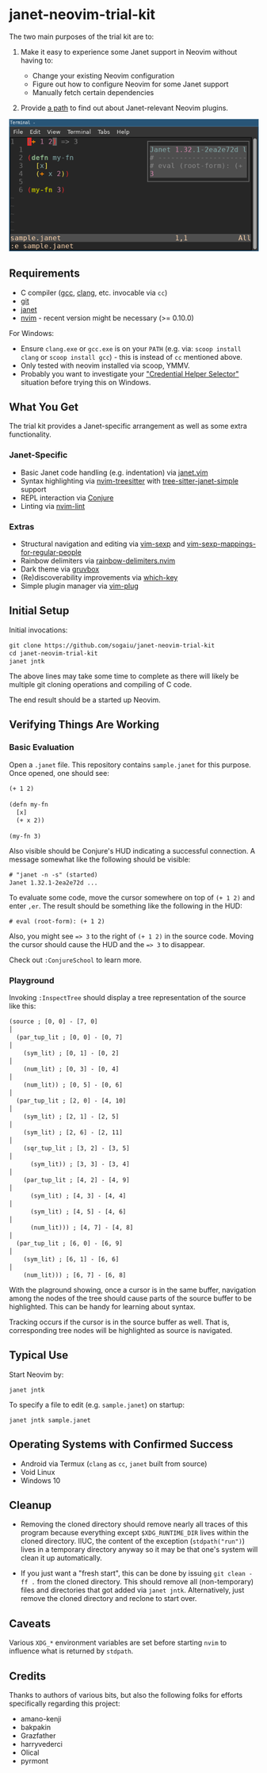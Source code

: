 # janet-neovim-trial-kit

The two main purposes of the trial kit are to:

1. Make it easy to experience some Janet support in Neovim without
   having to:

    * Change your existing Neovim configuration
    * Figure out how to configure Neovim for some Janet support
    * Manually fetch certain dependencies

2. Provide [a
   path](https://github.com/sogaiu/janet-editor-and-tooling-info/blob/master/doc/neovim.md)
   to find out about Janet-relevant Neovim plugins.

![Demo](janet-neovim-trial-kit-linux.png?raw=true "Demo")

## Requirements

* C compiler ([gcc](https://gcc.gnu.org/),
  [clang](https://clang.llvm.org/), etc. invocable via `cc`)
* [git](https://git-scm.com/)
* [janet](https://janet-lang.org)
* [nvim](https://neovim.io) - recent version might be necessary (>= 0.10.0)

For Windows:

* Ensure `clang.exe` or `gcc.exe` is on your `PATH` (e.g. via: `scoop
  install clang` or `scoop install gcc`) - this is instead of `cc`
  mentioned above.
* Only tested with neovim installed via scoop, YMMV.
* Probably you want to investigate your ["Credential Helper
  Selector"](https://kevinfiol.com/blog/getting-rid-of-the-credential-helper-selector-on-git-for-windows/)
  situation before trying this on Windows.

## What You Get

The trial kit provides a Janet-specific arrangement as well as some
extra functionality.

### Janet-Specific

* Basic Janet code handling (e.g. indentation) via
  [janet.vim](https://github.com/janet-lang/janet.vim)
* Syntax highlighting via
  [nvim-treesitter](https://github.com/nvim-treesitter/nvim-treesitter)
  with
  [tree-sitter-janet-simple](https://github.com/sogaiu/tree-sitter-janet-simple)
  support
* REPL interaction via [Conjure](https://github.com/Olical/conjure/)
* Linting via [nvim-lint](https://github.com/mfussenegger/nvim-lint/)

### Extras

* Structural navigation and editing via
  [vim-sexp](https://github.com/guns/vim-sexp) and
  [vim-sexp-mappings-for-regular-people](https://github.com/tpope/vim-sexp-mappings-for-regular-people)
* Rainbow delimiters via [rainbow-delimiters.nvim](https://github.com/HiPhish/rainbow-delimiters.nvim)
* Dark theme via [gruvbox](https://github.com/sogaiu/morhetz/gruvbox)
* (Re)discoverability improvements via [which-key](https://github.com/folke/which-key.nvim)
* Simple plugin manager via [vim-plug](https://github.com/junegunn/vim-plug)

## Initial Setup

Initial invocations:

```
git clone https://github.com/sogaiu/janet-neovim-trial-kit
cd janet-neovim-trial-kit
janet jntk
```

The above lines may take some time to complete as there will likely
be multiple git cloning operations and compiling of C code.

The end result should be a started up Neovim.

## Verifying Things Are Working

### Basic Evaluation

Open a `.janet` file.  This repository contains `sample.janet` for
this purpose.  Once opened, one should see:

```janet
(+ 1 2)

(defn my-fn
  [x]
  (+ x 2))

(my-fn 3)
```

Also visible should be Conjure's HUD indicating a successful
connection.  A message somewhat like the following should be visible:

```
# "janet -n -s" (started)
Janet 1.32.1-2ea2e72d ...
```

To evaluate some code, move the cursor somewhere on top of
`(+ 1 2)` and enter `,er`.  The result should be something like
the following in the HUD:

```
# eval (root-form): (+ 1 2)
```

Also, you might see `=> 3` to the right of `(+ 1 2)` in the source
code.  Moving the cursor should cause the HUD and the `=> 3` to
disappear.

Check out `:ConjureSchool` to learn more.

### Playground

Invoking `:InspectTree` should display a tree representation of the
source like this:

```
(source ; [0, 0] - [7, 0]                                                 │
  (par_tup_lit ; [0, 0] - [0, 7]                                          │
    (sym_lit) ; [0, 1] - [0, 2]                                           │
    (num_lit) ; [0, 3] - [0, 4]                                           │
    (num_lit)) ; [0, 5] - [0, 6]                                          │
  (par_tup_lit ; [2, 0] - [4, 10]                                         │
    (sym_lit) ; [2, 1] - [2, 5]                                           │
    (sym_lit) ; [2, 6] - [2, 11]                                          │
    (sqr_tup_lit ; [3, 2] - [3, 5]                                        │
      (sym_lit)) ; [3, 3] - [3, 4]                                        │
    (par_tup_lit ; [4, 2] - [4, 9]                                        │
      (sym_lit) ; [4, 3] - [4, 4]                                         │
      (sym_lit) ; [4, 5] - [4, 6]                                         │
      (num_lit))) ; [4, 7] - [4, 8]                                       │
  (par_tup_lit ; [6, 0] - [6, 9]                                          │
    (sym_lit) ; [6, 1] - [6, 6]                                           │
    (num_lit))) ; [6, 7] - [6, 8]
```

With the plaground showing, once a cursor is in the same buffer,
navigation among the nodes of the tree should cause parts of the
source buffer to be highlighted.  This can be handy for learning about
syntax.

Tracking occurs if the cursor is in the source buffer as well.  That
is, corresponding tree nodes will be highlighted as source is
navigated.

## Typical Use

Start Neovim by:

```
janet jntk
```

To specify a file to edit (e.g. `sample.janet`) on startup:

```
janet jntk sample.janet
```

## Operating Systems with Confirmed Success

* Android via Termux (`clang` as `cc`, `janet` built from source)
* Void Linux
* Windows 10

## Cleanup

* Removing the cloned directory should remove nearly all traces of
  this program because everything except `$XDG_RUNTIME_DIR` lives
  within the cloned directory.  IIUC, the content of the exception
  (`stdpath("run")`) lives in a temporary directory anyway so it may be
  that one's system will clean it up automatically.

* If you just want a "fresh start", this can be done by issuing `git
  clean -ff .` from the cloned directory. This should remove all
  (non-temporary) files and directories that got added via `janet
  jntk`.  Alternatively, just remove the cloned directory and
  reclone to start over.

## Caveats

Various `XDG_*` environment variables are set before starting `nvim`
to influence what is returned by `stdpath`.

## Credits

Thanks to authors of various bits, but also the following folks for
efforts specifically regarding this project:

* amano-kenji
* bakpakin
* Grazfather
* harryvederci
* Olical
* pyrmont

